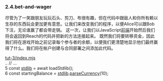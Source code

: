 ### 2.4.bet-and-wager
尽管为了一笑跟朋友玩玩石头、剪刀、布很有趣，但在代码中跟敌人和你所有赖以生存的东西玩会更加更有意思。让我们来改变我们的程序，以便Alice可以跟Bob下注，无论谁赢了都会带走锅。
这一次，让我们以JavaScript[前端](https://docs.reach.sh/ref-model.html#%28tech._frontend%29)开始然后我们将会返回到Reach的代码并把新的方法连接起来。
既然我们将要转移资金，因此我们将在游戏开始之前记录每个参与者的余额，以便我们更清楚地显示他们最终赢得了什么。我们将在帐户创建与合同部署之间添加此代码。

[tut-3/index.mjs](https://github.com/reach-sh/reach-lang/blob/master/examples/tut-3/index.mjs#L5-L13)  
..    // ...  
 5    const [stdlib](https://docs.reach.sh/ref-backend-js.html#%28javascript._%28%28stdlib%29%29%29) = await loadStdlib();  
 6    const startingBalance = [stdlib](https://docs.reach.sh/ref-backend-js.html#%28javascript._%28%28stdlib%29%29%29).[parseCurrency](https://docs.reach.sh/ref-backend-js.html#%28javascript._%28%28parse.Currency%29%29%29)(10);  
